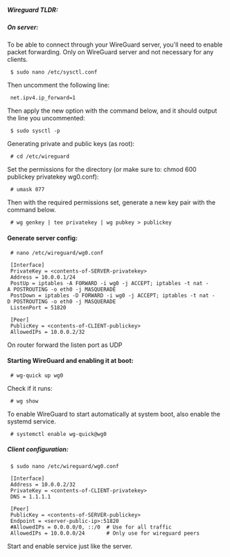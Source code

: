 ##### Wireguard TLDR:

##### On server:

To be able to connect through your WireGuard server, you\'ll need to
enable packet forwarding. Only on WireGuard server and not necessary for
any clients.

` $ sudo nano /etc/sysctl.conf`

Then uncomment the following line:

` net.ipv4.ip_forward=1`

Then apply the new option with the command below, and it should output
the line you uncommented:

` $ sudo sysctl -p`

Generating private and public keys (as root):

` # cd /etc/wireguard`

Set the permissions for the directory (or make sure to: chmod 600
publickey privatekey wg0.conf):

` # umask 077`

Then with the required permissions set, generate a new key pair with the
command below.

` # wg genkey | tee privatekey | wg pubkey > publickey`

#### Generate server config:

` # nano /etc/wireguard/wg0.conf`

` [Interface]`\
` PrivateKey = <contents-of-SERVER-privatekey>`\
` Address = 10.0.0.1/24`\
` PostUp = iptables -A FORWARD -i wg0 -j ACCEPT; iptables -t nat -A POSTROUTING -o eth0 -j MASQUERADE`\
` PostDown = iptables -D FORWARD -i wg0 -j ACCEPT; iptables -t nat -D POSTROUTING -o eth0 -j MASQUERADE`\
` ListenPort = 51820`\
` `\
` [Peer]`\
` PublicKey = <contents-of-CLIENT-publickey>`\
` AllowedIPs = 10.0.0.2/32`

On router forward the listen port as UDP

#### Starting WireGuard and enabling it at boot:

` # wg-quick up wg0`

Check if it runs:

` # wg show`

To enable WireGuard to start automatically at system boot, also enable
the systemd service.

` # systemctl enable wg-quick@wg0`

##### Client configuration:

` $ sudo nano /etc/wireguard/wg0.conf`

` [Interface]`\
` Address = 10.0.0.2/32`\
` PrivateKey = <contents-of-CLIENT-privatekey>`\
` DNS = 1.1.1.1`\
` `\
` [Peer]`\
` PublicKey = <contents-of-SERVER-publickey>`\
` Endpoint = <server-public-ip>:51820`\
` #AllowedIPs = 0.0.0.0/0, ::/0  # Use for all traffic`\
` AllowedIPs = 10.0.0.0/24       # Only use for wireguard peers`

Start and enable service just like the server.
